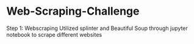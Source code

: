 # Web-Scraping-Challenge

Step 1: Webscraping
Utilized splinter and Beautiful Soup through jupyter notebook to scrape different websites


